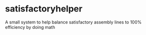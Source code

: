 # satisfactoryhelper
A small system to help balance satisfactory assembly lines to 100% efficiency by doing math
